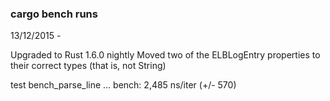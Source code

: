 ### cargo bench runs

13/12/2015 -

Upgraded to Rust 1.6.0 nightly
Moved two of the ELBLogEntry properties to their correct types (that is, not String)

test bench_parse_line ... bench:       2,485 ns/iter (+/- 570)

